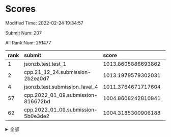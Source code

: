 # Scores

Modified Time: 2022-02-24 19:34:57

Submit Num: 207

All Rank Num: 251477

| rank |               submit               |       score        |       sigma        | pk_num |
| :--- | :--------------------------------- | :----------------- | :----------------- | :----- |
| 1    | jsonzb.test.test_1                 | 1013.8605886693862 | 0.8198675826120503 | 4856   |
| 2    | cpp.21_12_24.submission-2b2ea0d7   | 1013.1979579302031 | 0.8427277511521425 | 4860   |
| 4    | jsonzb.test.submission_level_4     | 1011.3764671717604 | 0.7901409390405371 | 4864   |
| 57   | cpp.2022_01_09.submission-816672bd | 1004.8608242810841 | 0.7192921680047645 | 4860   |
| 62   | cpp.2022_01_09.submission-5b0e3de2 | 1004.3185300906188 | 0.7057954198369599 | 4858   |


<details>
<summary>全部</summary>

| rank |                 submit                 |       score        |       sigma        | pk_num |
| :--- | :------------------------------------- | :----------------- | :----------------- | :----- |
| 1    | jsonzb.test.test_1                     | 1013.8605886693862 | 0.8198675826120503 | 4856   |
| 2    | cpp.21_12_24.submission-2b2ea0d7       | 1013.1979579302031 | 0.8427277511521425 | 4860   |
| 3    | gobigger.level_3.submission_level_3_34 | 1011.5338928653401 | 0.7785217220445536 | 4862   |
| 4    | jsonzb.test.submission_level_4         | 1011.3764671717604 | 0.7901409390405371 | 4864   |
| 5    | gobigger.level_3.submission_level_3_7  | 1011.3263115802305 | 0.7394152748547287 | 4862   |
| 6    | gobigger.level_3.submission_level_3_45 | 1011.3183191420558 | 0.7687012124644812 | 4866   |
| 7    | gobigger.level_3.submission_level_3_27 | 1010.9335716258923 | 0.7727004758734021 | 4864   |
| 8    | gobigger.level_3.submission_level_3_48 | 1010.9037770265433 | 0.7387521331680666 | 4859   |
| 9    | gobigger.level_3.submission_level_3_25 | 1010.7959363232542 | 0.7572452409184527 | 4859   |
| 10   | gobigger.level_3.submission_level_3_21 | 1010.7476239679532 | 0.7822510863097838 | 4858   |
| 11   | gobigger.level_3.submission_level_3_1  | 1010.7081193199901 | 0.7533527861312619 | 4861   |
| 12   | gobigger.level_3.submission_level_3_3  | 1010.6822497903106 | 0.8079813387881231 | 4858   |
| 13   | gobigger.level_3.submission_level_3_30 | 1010.6418093830442 | 0.761112846065418  | 4861   |
| 14   | gobigger.level_3.submission_level_3_38 | 1010.5958289405826 | 0.7688675789198071 | 4857   |
| 15   | gobigger.level_3.submission_level_3_33 | 1010.5951421638196 | 0.7542461140060562 | 4857   |
| 16   | gobigger.level_3.submission_level_3_47 | 1010.538992053711  | 0.7492101950803541 | 4862   |
| 17   | gobigger.level_3.submission_level_3_9  | 1010.3354808995512 | 0.739490791451384  | 4857   |
| 18   | gobigger.level_3.submission_level_3_36 | 1010.3002027699924 | 0.7535595994952035 | 4857   |
| 19   | gobigger.level_3.submission_level_3_41 | 1010.1738685963919 | 0.7859743164011228 | 4861   |
| 20   | gobigger.level_3.submission_level_3_20 | 1010.1471711079245 | 0.7343815567523773 | 4862   |
| 21   | gobigger.level_3.submission_level_3_15 | 1010.1249896572373 | 0.7588934710289659 | 4857   |
| 22   | gobigger.level_3.submission_level_3_37 | 1010.1050542307929 | 0.7775257040458247 | 4859   |
| 23   | gobigger.level_3.submission_level_3_42 | 1010.0675244404916 | 0.7783994355869367 | 4852   |
| 24   | gobigger.level_3.submission_level_3_17 | 1010.006679335017  | 0.7443276548960858 | 4859   |
| 25   | gobigger.level_3.submission_level_3_28 | 1009.9003379844637 | 0.766448064213252  | 4852   |
| 26   | gobigger.level_3.submission_level_3_43 | 1009.8968227272707 | 0.7442238282826689 | 4860   |
| 27   | gobigger.level_3.submission_level_3_12 | 1009.7704545535456 | 0.7600598703982359 | 4857   |
| 28   | gobigger.level_3.submission_level_3_18 | 1009.7356114652821 | 0.7410111422033331 | 4864   |
| 29   | gobigger.level_3.submission_level_3_46 | 1009.7227176161667 | 0.7402930872217846 | 4860   |
| 30   | gobigger.level_3.submission_level_3_16 | 1009.680615164023  | 0.7438817684607769 | 4864   |
| 31   | gobigger.level_3.submission_level_3_6  | 1009.6145401373515 | 0.7699386303673386 | 4860   |
| 32   | gobigger.level_3.submission_level_3_24 | 1009.585466897445  | 0.7628293980884392 | 4860   |
| 33   | gobigger.level_3.submission_level_3_4  | 1009.5669230965601 | 0.7737274958841932 | 4864   |
| 34   | gobigger.level_3.submission_level_3_35 | 1009.5581940361262 | 0.7625128024489203 | 4858   |
| 35   | gobigger.level_3.submission_level_3_13 | 1009.5194723378586 | 0.7557255509076354 | 4863   |
| 36   | gobigger.level_3.submission_level_3_2  | 1009.5132222094504 | 0.762370858988924  | 4853   |
| 37   | gobigger.level_3.submission_level_3_14 | 1009.5079225290892 | 0.7572730955883945 | 4857   |
| 38   | gobigger.level_3.submission_level_3_0  | 1009.506512589758  | 0.7417630329683258 | 4857   |
| 39   | gobigger.level_3.submission_level_3_40 | 1009.4720855528979 | 0.7597983610252123 | 4858   |
| 40   | gobigger.level_3.submission_level_3_11 | 1009.428468155538  | 0.7641377343398276 | 4856   |
| 41   | gobigger.level_3.submission_level_3_8  | 1009.2637194404504 | 0.7349251733936196 | 4859   |
| 42   | gobigger.level_3.submission_level_3_23 | 1009.2524728012029 | 0.741388929723748  | 4855   |
| 43   | gobigger.level_3.submission_level_3_49 | 1009.1672326833864 | 0.7665617261926749 | 4863   |
| 44   | gobigger.level_3.submission_level_3_39 | 1008.9867117516895 | 0.7556236458309834 | 4862   |
| 45   | gobigger.level_3.submission_level_3_10 | 1008.9177939381843 | 0.7445132023873056 | 4855   |
| 46   | gobigger.level_3.submission_level_3_29 | 1008.9020212928378 | 0.7443042597836323 | 4860   |
| 47   | gobigger.level_3.submission_level_3_32 | 1008.8836681031927 | 0.730216680383048  | 4853   |
| 48   | gobigger.level_3.submission_level_3_5  | 1008.633816163896  | 0.7562251791045231 | 4856   |
| 49   | gobigger.level_3.submission_level_3_31 | 1008.6206924124959 | 0.7424641511978436 | 4863   |
| 50   | gobigger.level_3.submission_level_3_44 | 1008.466446635274  | 0.746265045397506  | 4863   |
| 51   | gobigger.level_3.submission_level_3_19 | 1008.3619875356801 | 0.7521505809339493 | 4860   |
| 52   | gobigger.level_3.submission_level_3_22 | 1008.1825255562376 | 0.7506732898202331 | 4862   |
| 53   | gobigger.level_3.submission_level_3_26 | 1007.5683157595613 | 0.7389116881274781 | 4865   |
| 54   | gobigger.level_1.submission_level_1_34 | 1005.2866435873027 | 0.7220943216649286 | 4859   |
| 55   | gobigger.level_1.submission_level_1_39 | 1005.1429978791026 | 0.7215330542043699 | 4862   |
| 56   | gobigger.level_1.submission_level_1_0  | 1005.0740160023762 | 0.7101977131475203 | 4849   |
| 57   | cpp.2022_01_09.submission-816672bd     | 1004.8608242810841 | 0.7192921680047645 | 4860   |
| 58   | gobigger.level_1.submission_level_1_29 | 1004.6959915914063 | 0.7065114655941582 | 4860   |
| 59   | gobigger.level_1.submission_level_1_31 | 1004.6575199846359 | 0.7092943636310123 | 4856   |
| 60   | gobigger.level_1.submission_level_1_45 | 1004.6463353798299 | 0.7202798347119111 | 4863   |
| 61   | gobigger.level_1.submission_level_1_32 | 1004.334159614238  | 0.7155417375251731 | 4861   |
| 62   | cpp.2022_01_09.submission-5b0e3de2     | 1004.3185300906188 | 0.7057954198369599 | 4858   |
| 63   | gobigger.level_1.submission_level_1_48 | 1004.1649039128224 | 0.7077291240667981 | 4861   |
| 64   | gobigger.level_1.submission_level_1_2  | 1004.1636091239609 | 0.7117632998607333 | 4866   |
| 65   | gobigger.level_1.submission_level_1_6  | 1004.0163530338893 | 0.7260237121801417 | 4861   |
| 66   | gobigger.level_1.submission_level_1_11 | 1003.9381350769175 | 0.7106644408270468 | 4858   |
| 67   | gobigger.level_1.submission_level_1_23 | 1003.9341241334939 | 0.7099655426783511 | 4860   |
| 68   | gobigger.level_1.submission_level_1_9  | 1003.9088220134208 | 0.716083856316707  | 4860   |
| 69   | gobigger.level_1.submission_level_1_12 | 1003.9051877180456 | 0.7171982569813757 | 4861   |
| 70   | gobigger.level_1.submission_level_1_16 | 1003.798492666058  | 0.716397061908417  | 4861   |
| 71   | gobigger.level_1.submission_level_1_27 | 1003.7601617252839 | 0.7264630414301632 | 4862   |
| 72   | gobigger.level_1.submission_level_1_47 | 1003.7478308821001 | 0.7173860158686999 | 4864   |
| 73   | gobigger.level_1.submission_level_1_18 | 1003.6996496196274 | 0.7223386412830627 | 4860   |
| 74   | gobigger.level_1.submission_level_1_24 | 1003.6983756256582 | 0.7137594197318805 | 4866   |
| 75   | gobigger.level_1.submission_level_1_10 | 1003.6748818268084 | 0.712400132365793  | 4861   |
| 76   | gobigger.level_1.submission_level_1_42 | 1003.513118745998  | 0.7248417296664018 | 4861   |
| 77   | gobigger.level_1.submission_level_1_14 | 1003.4483592913032 | 0.7134902478369392 | 4862   |
| 78   | gobigger.level_1.submission_level_1_26 | 1003.4216098615766 | 0.7148878401309122 | 4859   |
| 79   | gobigger.level_1.submission_level_1_1  | 1003.3932981255534 | 0.7230237239424664 | 4857   |
| 80   | gobigger.level_1.submission_level_1_3  | 1003.3249156595664 | 0.713143973472261  | 4856   |
| 81   | gobigger.level_1.submission_level_1_13 | 1003.2570406205103 | 0.71647287859113   | 4864   |
| 82   | gobigger.level_1.submission_level_1_46 | 1003.2313333618533 | 0.7135532697530309 | 4861   |
| 83   | gobigger.level_1.submission_level_1_4  | 1003.15707751337   | 0.716331449998827  | 4860   |
| 84   | gobigger.level_1.submission_level_1_36 | 1003.1397652608964 | 0.7159417481512358 | 4858   |
| 85   | gobigger.level_1.submission_level_1_35 | 1003.1170444303644 | 0.7190882495054937 | 4862   |
| 86   | gobigger.level_1.submission_level_1_49 | 1003.022951677478  | 0.7116242274635937 | 4861   |
| 87   | gobigger.level_1.submission_level_1_7  | 1002.9385196058051 | 0.7051734185342896 | 4861   |
| 88   | gobigger.level_1.submission_level_1_28 | 1002.9362143474692 | 0.7189719369570632 | 4857   |
| 89   | gobigger.level_1.submission_level_1_21 | 1002.936103901495  | 0.7175987908014141 | 4859   |
| 90   | gobigger.level_1.submission_level_1_44 | 1002.8834314480063 | 0.7194424227459286 | 4859   |
| 91   | gobigger.level_1.submission_level_1_30 | 1002.8575170290068 | 0.7266468870953727 | 4861   |
| 92   | gobigger.level_1.submission_level_1_19 | 1002.7689377192986 | 0.7051937800102288 | 4864   |
| 93   | gobigger.level_1.submission_level_1_43 | 1002.7370681032231 | 0.7111297160136594 | 4854   |
| 94   | gobigger.level_1.submission_level_1_20 | 1002.7056255853408 | 0.7117410325131572 | 4863   |
| 95   | gobigger.level_1.submission_level_1_33 | 1002.6734117186597 | 0.7103162670860089 | 4859   |
| 96   | gobigger.level_1.submission_level_1_25 | 1002.6627488463893 | 0.7218984778992297 | 4867   |
| 97   | gobigger.level_1.submission_level_1_17 | 1002.6317296263993 | 0.7090407116366471 | 4857   |
| 98   | gobigger.level_1.submission_level_1_8  | 1002.5749571831202 | 0.7078074130917917 | 4863   |
| 99   | gobigger.level_1.submission_level_1_22 | 1002.5138571717238 | 0.7218138523112405 | 4854   |
| 100  | gobigger.level_1.submission_level_1_38 | 1002.4468995304946 | 0.7085217285061591 | 4855   |
| 101  | gobigger.level_1.submission_level_1_15 | 1002.1618666710003 | 0.703146895383433  | 4863   |
| 102  | gobigger.level_1.submission_level_1_40 | 1002.1324632799186 | 0.7108670274965914 | 4857   |
| 103  | gobigger.level_1.submission_level_1_41 | 1002.0693874829165 | 0.7144212680612683 | 4861   |
| 104  | gobigger.level_1.submission_level_1_5  | 1001.8252005679719 | 0.708427684729606  | 4857   |
| 105  | gobigger.level_1.submission_level_1_37 | 1001.3229718703648 | 0.7161365565966799 | 4853   |
| 106  | gobigger.random.submission_random_3    | 997.0554050021044  | 0.7008517635736126 | 4859   |
| 107  | gobigger.random.submission_random_19   | 997.0136963159299  | 0.7132392391697382 | 4854   |
| 108  | gobigger.random.submission_random_21   | 996.7975872861713  | 0.7070466453163238 | 4861   |
| 109  | gobigger.random.submission_random_30   | 996.7270818172249  | 0.6932068356299367 | 4862   |
| 110  | gobigger.random.submission_random_5    | 996.7168977912066  | 0.6932057056658433 | 4860   |
| 111  | gobigger.random.submission_random_41   | 996.677306961362   | 0.7137462248348931 | 4861   |
| 112  | gobigger.random.submission_random_49   | 996.6513990164742  | 0.7045444767152431 | 4850   |
| 113  | gobigger.random.submission_random_36   | 996.6090222252507  | 0.6978423281449607 | 4858   |
| 114  | gobigger.random.submission_random_22   | 996.6089284961565  | 0.7088229687957119 | 4864   |
| 115  | gobigger.random.submission_random_1    | 996.5743409781345  | 0.7039626428050206 | 4860   |
| 116  | gobigger.random.submission_random_12   | 996.563305323767   | 0.7029599784974809 | 4866   |
| 117  | gobigger.random.submission_random_44   | 996.5286651494914  | 0.7050024072884912 | 4857   |
| 118  | gobigger.random.submission_random_9    | 996.4986267469556  | 0.7028258833279267 | 4861   |
| 119  | gobigger.random.submission_random_48   | 996.4371353682523  | 0.712045053869082  | 4858   |
| 120  | gobigger.random.submission_random_25   | 996.4280654862388  | 0.7157155537259    | 4856   |
| 121  | gobigger.random.submission_random_42   | 996.4233283491835  | 0.7117084291285561 | 4860   |
| 122  | gobigger.random.submission_random_0    | 996.3896474024756  | 0.7128008634921054 | 4862   |
| 123  | gobigger.random.submission_random_33   | 996.3842709523109  | 0.7187646900715722 | 4863   |
| 124  | gobigger.random.submission_random_18   | 996.3809878525909  | 0.7032996615992334 | 4864   |
| 125  | gobigger.random.submission_random_15   | 996.3666069092657  | 0.7187834541919138 | 4863   |
| 126  | gobigger.random.submission_random_27   | 996.3351937284103  | 0.7141175323608475 | 4852   |
| 127  | gobigger.random.submission_random_4    | 996.3006095693686  | 0.725774471555965  | 4860   |
| 128  | gobigger.random.submission_random_43   | 996.2134189724059  | 0.7051619336945935 | 4865   |
| 129  | gobigger.random.submission_random_6    | 996.2002295463251  | 0.707788374546823  | 4853   |
| 130  | gobigger.random.submission_random_37   | 996.0914060784417  | 0.714019284070499  | 4858   |
| 131  | gobigger.random.submission_random_39   | 996.0697768069829  | 0.7061830819443864 | 4857   |
| 132  | gobigger.random.submission_random_7    | 996.0328923513654  | 0.7200796636680272 | 4859   |
| 133  | gobigger.random.submission_random_16   | 996.0244985245021  | 0.711758274122313  | 4857   |
| 134  | gobigger.random.submission_random_47   | 996.0077733841239  | 0.7019995832977293 | 4865   |
| 135  | gobigger.random.submission_random_20   | 995.972698540297   | 0.7127749389007735 | 4857   |
| 136  | gobigger.random.submission_random_28   | 995.9596201312415  | 0.7086045783317937 | 4855   |
| 137  | gobigger.random.submission_random_35   | 995.9015227457018  | 0.7165057267016872 | 4857   |
| 138  | gobigger.random.submission_random_10   | 995.8837736840354  | 0.7088884957654917 | 4859   |
| 139  | gobigger.random.submission_random_24   | 995.8699037176451  | 0.7047506235223779 | 4862   |
| 140  | gobigger.random.submission_random_32   | 995.8505603923384  | 0.7055387740468607 | 4863   |
| 141  | gobigger.random.submission_random_17   | 995.8367819296699  | 0.7144005692579937 | 4865   |
| 142  | gobigger.random.submission_random_29   | 995.7653067187492  | 0.7040932510313382 | 4856   |
| 143  | gobigger.random.submission_random_2    | 995.7463532127883  | 0.7193352298616856 | 4855   |
| 144  | gobigger.random.submission_random_26   | 995.7348859207298  | 0.7290502481843408 | 4862   |
| 145  | gobigger.random.submission_random_13   | 995.6539559641876  | 0.7214410588082615 | 4855   |
| 146  | gobigger.random.submission_random_23   | 995.6461917302328  | 0.7187538820249872 | 4856   |
| 147  | gobigger.random.submission_random_14   | 995.6159133872578  | 0.705964989776088  | 4856   |
| 148  | gobigger.random.submission_random_38   | 995.4390267636546  | 0.7198239566267123 | 4858   |
| 149  | gobigger.random.submission_random_45   | 995.2972119989718  | 0.7038039506497601 | 4858   |
| 150  | gobigger.random.submission_random_8    | 995.2365422575625  | 0.7202999032587547 | 4858   |
| 151  | gobigger.random.submission_random_46   | 995.0242048086599  | 0.7038878222174333 | 4862   |
| 152  | gobigger.random.submission_random_31   | 995.024148628033   | 0.7061013878948724 | 4860   |
| 153  | gobigger.random.submission_random_40   | 994.9087484873958  | 0.7128216254434825 | 4861   |
| 154  | gobigger.level_2.submission_level_2_20 | 994.3160175153741  | 0.7379044422629203 | 4861   |
| 155  | gobigger.random.submission_random_11   | 994.2512005057572  | 0.7251307749443021 | 4857   |
| 156  | gobigger.random.submission_random_34   | 994.0992868696956  | 0.7077867877967312 | 4858   |
| 157  | gobigger.level_2.submission_level_2_24 | 993.8409558993403  | 0.7342839665013056 | 4859   |
| 158  | gobigger.level_2.submission_level_2_4  | 993.6931754032369  | 0.727763462686835  | 4860   |
| 159  | gobigger.level_2.submission_level_2_22 | 993.2105473530476  | 0.7350542769751611 | 4859   |
| 160  | gobigger.level_2.submission_level_2_49 | 993.1916318972475  | 0.7397188563523592 | 4860   |
| 161  | gobigger.level_2.submission_level_2_5  | 993.0632398554499  | 0.7400442080827857 | 4867   |
| 162  | gobigger.level_2.submission_level_2_39 | 992.9698541228279  | 0.732326871509742  | 4860   |
| 163  | gobigger.level_2.submission_level_2_9  | 992.9017646128437  | 0.7389191444316302 | 4860   |
| 164  | gobigger.level_2.submission_level_2_44 | 992.8142450315553  | 0.7354864805163372 | 4856   |
| 165  | gobigger.level_2.submission_level_2_48 | 992.8023293271591  | 0.7379594871945125 | 4859   |
| 166  | gobigger.level_2.submission_level_2_18 | 992.7665196679752  | 0.7236901562356792 | 4860   |
| 167  | gobigger.level_2.submission_level_2_36 | 992.6907987084613  | 0.7424181458810416 | 4860   |
| 168  | gobigger.level_2.submission_level_2_7  | 992.674516663665   | 0.7376852248475811 | 4857   |
| 169  | gobigger.level_2.submission_level_2_32 | 992.668750396746   | 0.7398024418069817 | 4858   |
| 170  | gobigger.level_2.submission_level_2_6  | 992.5901477346442  | 0.7287618816536917 | 4854   |
| 171  | gobigger.level_2.submission_level_2_25 | 992.5521816380531  | 0.7463447747358316 | 4861   |
| 172  | gobigger.level_2.submission_level_2_8  | 992.4732973882112  | 0.7414939405530704 | 4859   |
| 173  | gobigger.level_2.submission_level_2_27 | 992.4661613404484  | 0.7504782375103163 | 4859   |
| 174  | gobigger.level_2.submission_level_2_23 | 992.4625666358369  | 0.7446836822940651 | 4859   |
| 175  | gobigger.level_2.submission_level_2_31 | 992.4536840688753  | 0.7477742146845816 | 4865   |
| 176  | gobigger.level_2.submission_level_2_0  | 992.3098853541949  | 0.7300352095360637 | 4865   |
| 177  | gobigger.level_2.submission_level_2_12 | 992.2946808010428  | 0.7377896265033286 | 4859   |
| 178  | gobigger.level_2.submission_level_2_16 | 992.2670212241512  | 0.7486714089119042 | 4861   |
| 179  | gobigger.level_2.submission_level_2_30 | 992.2528469380975  | 0.7525120658283504 | 4860   |
| 180  | gobigger.level_2.submission_level_2_15 | 992.2026698811485  | 0.748929812593228  | 4862   |
| 181  | gobigger.level_2.submission_level_2_21 | 992.0311921278118  | 0.7470677967085343 | 4865   |
| 182  | gobigger.level_2.submission_level_2_47 | 992.0121190478342  | 0.7315543424455377 | 4861   |
| 183  | gobigger.level_2.submission_level_2_10 | 991.9896861905715  | 0.7530278008808643 | 4858   |
| 184  | gobigger.level_2.submission_level_2_28 | 991.8896709216027  | 0.7569293745312977 | 4855   |
| 185  | gobigger.level_2.submission_level_2_34 | 991.8561795750848  | 0.7484597748140226 | 4858   |
| 186  | gobigger.level_2.submission_level_2_2  | 991.8024095161496  | 0.7374868701898378 | 4862   |
| 187  | gobigger.level_2.submission_level_2_19 | 991.7519871560812  | 0.7340317015161935 | 4861   |
| 188  | gobigger.level_2.submission_level_2_14 | 991.7258694216235  | 0.7412466804268226 | 4856   |
| 189  | gobigger.level_2.submission_level_2_41 | 991.7169588787333  | 0.7592344947721316 | 4866   |
| 190  | gobigger.level_2.submission_level_2_33 | 991.6047440411396  | 0.7433210165915585 | 4855   |
| 191  | gobigger.level_2.submission_level_2_45 | 991.5897530557982  | 0.7449825827560121 | 4859   |
| 192  | gobigger.level_2.submission_level_2_3  | 991.5344138251733  | 0.7561834906267916 | 4857   |
| 193  | gobigger.level_2.submission_level_2_43 | 991.4738567387158  | 0.76531724766585   | 4851   |
| 194  | gobigger.level_2.submission_level_2_29 | 991.4738104345703  | 0.7365795093386404 | 4860   |
| 195  | gobigger.level_2.submission_level_2_17 | 991.4662138414585  | 0.7603533740798759 | 4862   |
| 196  | gobigger.level_2.submission_level_2_1  | 991.4197514018135  | 0.7504042679893607 | 4866   |
| 197  | gobigger.level_2.submission_level_2_40 | 991.3470588313884  | 0.7460901537742118 | 4861   |
| 198  | gobigger.level_2.submission_level_2_38 | 991.1879163910623  | 0.7654271709739138 | 4861   |
| 199  | gobigger.level_2.submission_level_2_11 | 991.1831116048762  | 0.761734082985401  | 4855   |
| 200  | gobigger.level_2.submission_level_2_46 | 991.0382385131306  | 0.756339142887754  | 4861   |
| 201  | gobigger.level_2.submission_level_2_13 | 990.9967256299299  | 0.7875553793540963 | 4863   |
| 202  | gobigger.level_2.submission_level_2_35 | 990.9310557643877  | 0.7579766017259953 | 4859   |
| 203  | gobigger.level_2.submission_level_2_42 | 990.7027658513653  | 0.7515563827816422 | 4862   |
| 204  | gobigger.level_2.submission_level_2_37 | 990.3727012672957  | 0.7588306003813238 | 4853   |
| 205  | gobigger.level_2.submission_level_2_26 | 989.7386551074801  | 0.7829916990871798 | 4850   |
| 206  | gobigger.none.submission_none_1        | 977.4722609840335  | 1.3845333665202622 | 4856   |
| 207  | gobigger.none.submission_none_0        | 975.9343628436188  | 1.4822567460301461 | 4860   |

</details>